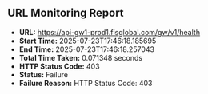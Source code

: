 ## URL Monitoring Report

- **URL:** https://api-gw1-prod1.fisglobal.com/gw/v1/health
- **Start Time:** 2025-07-23T17:46:18.185695
- **End Time:** 2025-07-23T17:46:18.257043
- **Total Time Taken:** 0.071348 seconds
- **HTTP Status Code:** 403
- **Status:** Failure
- **Failure Reason:** HTTP Status Code: 403
